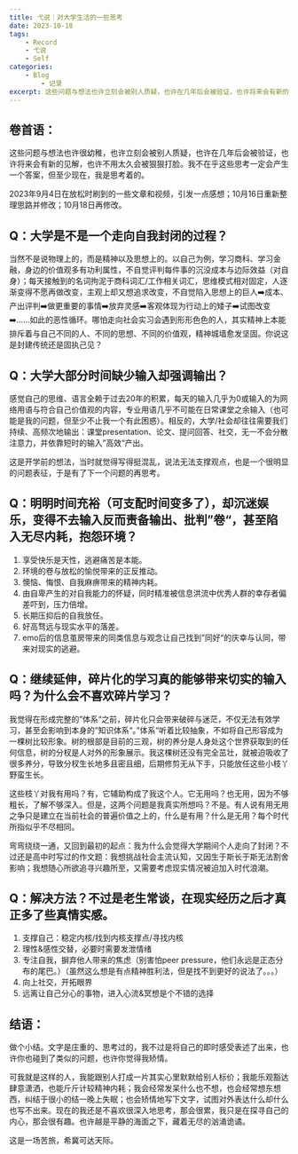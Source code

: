 ```yaml
---
title: 弋说｜对大学生活的一些思考
date: 2023-10-18
tags: 
	- Record
	- 弋说
	- Self
categories:
	- Blog
    	- 记录
excerpt: 这些问题与想法也许立刻会被别人质疑，也许在几年后会被验证，也许将来会有新的见解，也许不用太久会被狠狠打脸。我不在乎这些思考一定会产生一个答案，但至少现在，我是思考着的。
---
```



## 卷首语：

这些问题与想法也许很幼稚，也许立刻会被别人质疑，也许在几年后会被验证，也许将来会有新的见解，也许不用太久会被狠狠打脸。我不在乎这些思考一定会产生一个答案，但至少现在，我是思考着的。

2023年9月4日在放松时刷到的一些文章和视频，引发一点感想；10月16日重新整理思路并修改；10月18日再修改。

## Q：大学是不是一个走向自我封闭的过程？

当然不是说物理上的，而是精神以及思想上的。以自己为例，学习商科、学习金融，身边的价值观多有功利属性，不自觉评判每件事的沉没成本与边际效益（对自身）；每天接触到的名词拘泥于商科词汇/工作相关词汇，思维模式相对固定，人逐渐变得不愿再做改变，主观上却又想追求改变，不自觉陷入思想上的巨人➡️成本、产出评判➡️做更重要的事情➡️放弃灵感➡️客观体现为行动上的矮子➡️试图改变➡️......如此的恶性循环。哪怕走向社会实习会遇到形形色色的人，其实精神上本能排斥着与自己不同的人、不同的思想、不同的价值观，精神城墙愈发坚固。你说这是封建传统还是固执己见？

## Q：大学大部分时间缺少输入却强调输出？

感觉自己的思维、语言全赖于过去20年的积累，每天的输入几乎为0或输入的为网络用语与符合自己价值观的内容，专业用语几乎不可能在日常课堂之余输入（也可能是我的问题，但至少不止我一个有此困惑）。相反的，大学/社会却往往需要我们持续、高频次地输出：课堂presentation、论文、提问回答、社交，无一不会分散注意力，并依靠短时的输入”高效“产出。

这是开学前的想法，当时就觉得写得挺混乱，说法无法支撑观点，也是一个很明显的问题表征，于是有了下一个问题的再思考。

## Q：明明时间充裕（可支配时间变多了），却沉迷娱乐，变得不去输入反而责备输出、批判”卷“，甚至陷入无尽内耗，抱怨环境？

1. 享受快乐是天性，逃避痛苦是本能。
2. 环境的卷与放松的愉悦带来的正反推动。
3. 懊恼、悔恨、自我麻痹带来的精神内耗。
4. 由自卑产生的对自我能力的怀疑，同时精准被信息洪流中优秀人群的幸存者偏差吓到，压力倍增。
5. 长期压抑后的自我放任。
6. 好高骛远与现实水平的落差。
7. emo后的信息茧房带来的同类信息与观念让自己找到”同好“的庆幸与认同，带来对现实的逃避。

## Q：继续延伸，碎片化的学习真的能够带来切实的输入吗？为什么会不喜欢碎片学习？

我觉得在形成完整的”体系“之前，碎片化只会带来破碎与迷茫，不仅无法有效学习，甚至会影响到本身的”知识体系“。”体系“听着比较抽象，不如将自己形容成为一棵树比较形象。树的根部是目前的三观，树的养分是人身处这个世界获取到的任何信息，树的分杈是人对外的形象展示。我这棵树还没有完全茁壮，就被迫吸收了很多养分，导致分杈生长地多且密且细，后期修剪无从下手，只能放任这些小枝丫野蛮生长。

这些枝丫对我有用吗？有，它辅助构成了我这个人。它无用吗？也无用，因为不够粗长，了解不够深入。但是，这两个问题是我真实所想吗？不是。有人说有用无用之争只是建立在当前社会的普遍价值之上的，什么是有用？什么是无用？每个时代所指似乎不尽相同。

弯弯绕绕一通，又回到最初的起点：我为什么会觉得大学期间个人走向了封闭？不过还是高中时写过的作文题：我想挑战社会主流认知，又因生于斯长于斯无法割舍影响；我想随心所欲追寻兴趣所至，又需要考虑现实情况被迫加入时代浪潮。

## Q：解决方法？不过是老生常谈，在现实经历之后才真正多了些真情实感。

1. 支撑自己：稳定内核/找到内核支撑点/寻找内核
2. 理性&感性交替，必要时需要发泄情绪
3. 专注自我，摒弃他人带来的焦虑（别害怕peer pressure，他们永远是正态分布的尾巴。）（虽然这么想是有点精神胜利法，但是找不到更好的说法了。。。）
4. 向上社交，开拓眼界
5. 远离让自己分心的事物，进入心流&冥想是个不错的选择


## 结语：

做个小结。文字是庄重的、思考过的，我不过是将自己的即时感受表述了出来，也许你也碰到了类似的问题，也许你觉得我矫情。

可我就是这样的人，我能跟别人打成一片其实心里默默给别人标价；我能乐观豁达肆意潇洒，也能斤斤计较精神内耗；我会经常发呆什么也不想，也会经常想东想西，纠结于很小的结一晚上失眠；也会矫情地写下文字，试图对外表达什么却什么也写不出来。现在的我还是不喜欢很深入地思考，那会很累，我只是在探寻自己的内心，那会很有趣。也许越是平静的海面之下，藏着无尽的汹涌诡谲。

这是一场苦旅，希冀可达天际。
